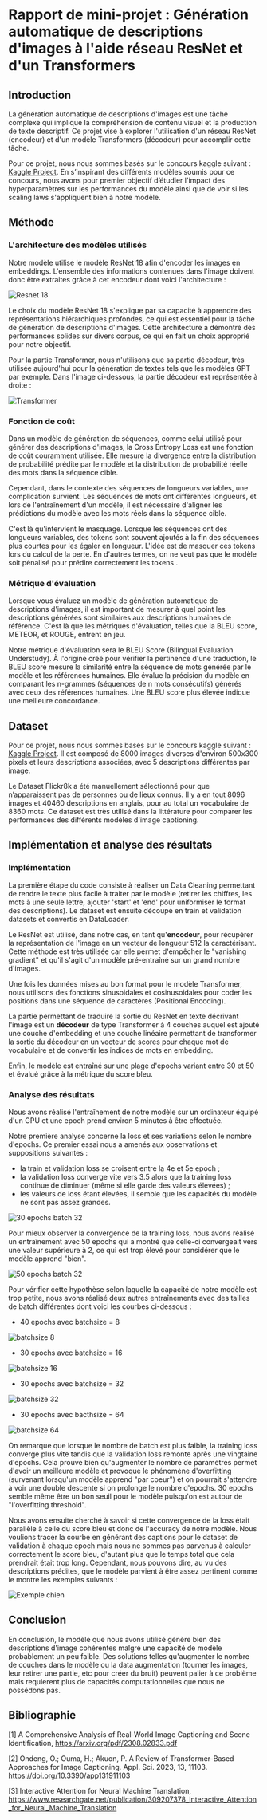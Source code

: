 # Rapport de mini-projet : Génération automatique de descriptions d'images à l'aide réseau ResNet et d'un Transformers

## Introduction

La génération automatique de descriptions d'images est une tâche complexe qui implique la compréhension de contenu visuel et la production de texte descriptif. Ce projet vise à explorer l'utilisation d'un réseau ResNet (encodeur) et d'un modèle Transformers (décodeur) pour accomplir cette tâche. 

Pour ce projet, nous nous sommes basés sur le concours kaggle suivant : [Kaggle Project](https://www.kaggle.com/datasets/adityajn105/flickr8k). En s’inspirant des différents modèles soumis pour ce concours, nous avons pour premier objectif d’étudier l'impact des hyperparamètres sur les performances du modèle ainsi que de voir si les scaling laws s'appliquent bien à notre modèle.

## Méthode

### L'architecture des modèles utilisés

Notre modèle utilise le modèle ResNet 18 afin d'encoder les images en embeddings. L'ensemble des informations contenues dans l'image doivent donc être extraites grâce à cet encodeur dont voici l'architecture :

![Resnet 18](https://penseeartificielle.fr/wp-content/uploads/2019/01/Proposed-Modified-ResNet-18-architecture-for-Bangla-HCR-In-the-diagram-conv-stands-for.jpg)

Le choix du modèle ResNet 18 s'explique par sa capacité à apprendre des représentations hiérarchiques profondes, ce qui est essentiel pour la tâche de génération de descriptions d'images. Cette architecture a démontré des performances solides sur divers corpus, ce qui en fait un choix approprié pour notre objectif.

Pour la partie Transformer, nous n'utilisons que sa partie décodeur, très utilisée aujourd'hui pour la génération de textes tels que les modèles GPT par exemple. Dans l'image ci-dessous, la partie décodeur est représentée à droite :

![Transformer](https://machinelearningmastery.com/wp-content/uploads/2021/08/attention_research_1.png)

### Fonction de coût

Dans un modèle de génération de séquences, comme celui utilisé pour générer des descriptions d'images, la Cross Entropy Loss est une fonction de coût couramment utilisée. Elle mesure la divergence entre la distribution de probabilité prédite par le modèle et la distribution de probabilité réelle des mots dans la séquence cible.

Cependant, dans le contexte des séquences de longueurs variables, une complication survient. Les séquences de mots ont différentes longueurs, et lors de l'entraînement d'un modèle, il est nécessaire d'aligner les prédictions du modèle avec les mots réels dans la séquence cible.

C'est là qu'intervient le masquage. Lorsque les séquences ont des longueurs variables, des tokens <pad> sont souvent ajoutés à la fin des séquences plus courtes pour les égaler en longueur. L'idée est de masquer ces tokens <pad> lors du calcul de la perte. En d'autres termes, on ne veut pas que le modèle soit pénalisé pour prédire correctement les tokens <pad>.

### Métrique d'évaluation

Lorsque vous évaluez un modèle de génération automatique de descriptions d'images, il est important de mesurer à quel point les descriptions générées sont similaires aux descriptions humaines de référence. C'est là que les métriques d'évaluation, telles que la BLEU score, METEOR, et ROUGE, entrent en jeu.

Notre métrique d'évaluation sera le BLEU Score (Bilingual Evaluation Understudy). À l'origine créé pour vérifier la pertinence d'une traduction, le BLEU score mesure la similarité entre la séquence de mots générée par le modèle et les références humaines. Elle évalue la précision du modèle en comparant les n-grammes (séquences de n mots consécutifs) générés avec ceux des références humaines. Une BLEU score plus élevée indique une meilleure concordance.

## Dataset

Pour ce projet, nous nous sommes basés sur le concours kaggle suivant : [Kaggle Project](https://www.kaggle.com/datasets/adityajn105/flickr8k). Il est composé de 8000 images diverses d'environ 500x300 pixels et leurs descriptions associées, avec 5 descriptions différentes par image.

Le Dataset Flickr8k a été manuellement sélectionné pour que n’apparaissent pas de personnes ou de lieux connus. Il y a en tout 8096 images et 40460 descriptions en anglais, pour au total un vocabulaire de 8360 mots. Ce dataset est très utilisé dans la littérature pour comparer les performances des différents modèles d'image captioning.

## Implémentation  et analyse des résultats

### Implémentation

La première étape du code consiste à réaliser un Data Cleaning permettant de rendre le texte plus facile à traiter par le modèle (retirer les chiffres, les mots à une seule lettre, ajouter 'start' et 'end' pour uniformiser le format des descriptions).
Le dataset est ensuite découpé en train et validation datasets et convertis en DataLoader. 

Le ResNet est utilisé, dans notre cas, en tant qu'**encodeur**, pour récupérer la représentation de l'image en un vecteur de longueur 512 la caractérisant. Cette méthode est très utilisée car elle permet d'empêcher le "vanishing gradient" et qu'il s'agit d'un modèle pré-entraîné sur un grand nombre d'images.

Une fois les données mises au bon format pour le modèle Transformer, nous utilisons des fonctions sinusoidales et cosinusoidales pour coder les positions dans une séquence de caractères (Positional Encoding).

La partie permettant de traduire la sortie du ResNet en texte décrivant l'image est un **décodeur** de type Transformer à 4 couches auquel est ajouté une couche d'embedding et une couche linéaire permettant de transformer la sortie du décodeur en un vecteur de scores pour chaque mot de vocabulaire et de convertir les indices de mots en embedding.

Enfin, le modèle est entraîné sur une plage d'epochs variant entre 30 et 50 et évalué grâce à la métrique du score bleu.

### Analyse des résultats

Nous avons réalisé l'entraînement de notre modèle sur un ordinateur équipé d'un GPU et une epoch prend environ 5 minutes à être effectuée.

Notre première analyse concerne la loss et ses variations selon le nombre d'epochs. Ce premier essai nous a amenés aux observations et suppositions suivantes : 

- la train et validation loss se croisent entre la 4e et 5e epoch ;
- la validation loss converge vite vers 3.5 alors que la training loss continue de diminuer (même si elle garde des valeurs élevées) ;
- les valeurs de loss étant élevées, il semble que les capacités du modèle ne sont pas assez grandes.

![30 epochs batch 32](30epochs.png)

Pour mieux observer la convergence de la training loss, nous avons réalisé un entraînement avec 50 epochs qui a montré que celle-ci convergeait vers une valeur supérieure à 2, ce qui est trop élevé pour considérer que le modèle apprend "bien".

![50 epochs batch 32](50epochs.png)

Pour vérifier cette hypothèse selon laquelle la capacité de notre modèle est trop petite, nous avons réalisé deux autres entraînements avec des tailles de batch différentes dont voici les courbes ci-dessous : 
- 40 epochs avec batchsize = 8

![batchsize 8]()
- 30 epochs avec batchsize = 16

![batchsize 16](batch16.png)
- 30 epochs avec batchsize = 32

![batchsize 32](batch32.png)
- 30 epochs avec bacthsize = 64

![batchsize 64](batch64.png)

On remarque que lorsque le nombre de batch est plus faible, la training loss converge plus vite tandis que la validation loss remonte après une vingtaine d'epochs. Cela prouve bien qu'augmenter le nombre de paramètres permet d'avoir un meilleure modèle et provoque le phénomène d'overfitting (survenant lorsqu'un modèle apprend "par coeur") et on pourrait s'attendre à voir une double descente si on prolonge le nombre d'epochs. 30 epochs semble même être un bon seuil pour le modèle puisqu'on est autour de "l'overfitting threshold". 

Nous avons ensuite cherché à savoir si cette convergence de la loss était parallèle à celle du score bleu et donc de l'accuracy de notre modèle. Nous voulions tracer la courbe en générant des captions pour le dataset de validation à chaque epoch mais nous ne sommes pas parvenus à calculer correctement le score bleu, d'autant plus que le temps total que cela prendrait était trop long. Cependant, nous pouvons dire, au vu des descriptions prédites, que le modèle parvient à être assez pertinent comme le montre les exemples suivants :

![Exemple chien](exemple.png)

## Conclusion

En conclusion, le modèle que nous avons utilisé génère bien des descriptions d'image cohérentes malgré une capacité de modèle probablement un peu faible. Des solutions telles qu'augmenter le nombre de couches dans le modèle ou la data augmentation (tourner les images, leur retirer une partie, etc pour créer du bruit) peuvent palier à ce problème mais requierent plus de capacités computationnelles que nous ne possédons pas.

## Bibliographie

[1] A Comprehensive Analysis of Real-World Image Captioning and Scene Identification, https://arxiv.org/pdf/2308.02833.pdf

[2] Ondeng, O.; Ouma, H.; Akuon, P. A Review of Transformer-Based Approaches for Image Captioning. Appl. Sci. 2023, 13, 11103. https://doi.org/10.3390/app131911103

[3] Interactive Attention for Neural Machine Translation, https://www.researchgate.net/publication/309207378_Interactive_Attention_for_Neural_Machine_Translation


